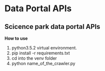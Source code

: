 Data Portal APIs
================

Scicence park data portal APIs
------------------------------

**How to use**

1. python3.5.2 virtual environment.
2. pip install -r requirements.txt
3. cd into the venv folder
4. python name_of_the_crawler.py
